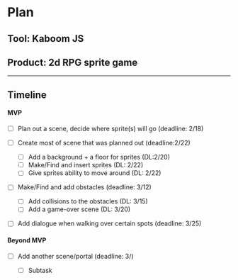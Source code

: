 # Plan

## Tool: Kaboom JS
## Product: 2d RPG sprite game

---

## Timeline

#### MVP

- [ ] Plan out a scene, decide where sprite(s) will go (deadline: 2/18) 
- [ ] Create most of scene that was planned out (deadline:2/22)
  - [ ] Add a background + a floor for sprites (DL:2/20)
  - [ ] Make/Find and insert sprites (DL: 2/22)
  - [ ] Give sprites ability to move around (DL: 2/22)
- [ ] Make/Find and add obstacles (deadline: 3/12)
  - [ ] Add collisions to the obstacles (DL: 3/15)
  - [ ] Add a game-over scene (DL: 3/20)
- [ ] Add dialogue when walking over certain spots (deadline: 3/25)


#### Beyond MVP

- [ ] Add another scene/portal (deadline: 3/)
  - [ ] Subtask


<!-- EXAMPLE

## Tool: APIs
## Product: Green Glass Door riddle app

## Timeline

### MVP

- [ ] Front-end
  - [x] Webpage to collect input from user (deadline: 4/15)
  - [ ] Webpage to display "yes, but a ___ can't" or "no, but a ___ can" (deadline: 5/1)
- [x] Back-end
  - [x] Use regex to test whether or not the word can go through the GGD (deadline: 3/1)
  - [x] Use the Twinword API to find related words (deadline: 3/15)
    - [ ] Iterate through the words until an opposite example can be found (deadline: 4/1)

#### Beyond MVP

- [ ] Use another API to make sure the opposite example is a noun
- [ ] Automate notification of API limit to make sure I don’t exceed free quota
- [ ] A multiple choice quizzer that will test the user’s knowledge of the solution

-->





<!-- DO NOT USE THIS YET

| Name | Glows | Grows |
| -------- | ------- | ------- |
|   |   |
|   |   |
|   |   |
|   |   |
|   |   |
|   |   |

-->
